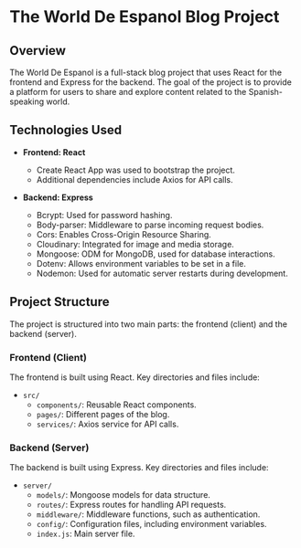 

# The World De Espanol Blog Project

## Overview

The World De Espanol is a full-stack blog project that uses React for the frontend and Express for the backend. The goal of the project is to provide a platform for users to share and explore content related to the Spanish-speaking world.

## Technologies Used

- **Frontend: React**
  - Create React App was used to bootstrap the project.
  - Additional dependencies include Axios for API calls.

- **Backend: Express**
  - Bcrypt: Used for password hashing.
  - Body-parser: Middleware to parse incoming request bodies.
  - Cors: Enables Cross-Origin Resource Sharing.
  - Cloudinary: Integrated for image and media storage.
  - Mongoose: ODM for MongoDB, used for database interactions.
  - Dotenv: Allows environment variables to be set in a file.
  - Nodemon: Used for automatic server restarts during development.

## Project Structure

The project is structured into two main parts: the frontend (client) and the backend (server).

### Frontend (Client)

The frontend is built using React. Key directories and files include:

- `src/`
  - `components/`: Reusable React components.
  - `pages/`: Different pages of the blog.
  - `services/`: Axios service for API calls.

### Backend (Server)

The backend is built using Express. Key directories and files include:

- `server/`
  - `models/`: Mongoose models for data structure.
  - `routes/`: Express routes for handling API requests.
  - `middleware/`: Middleware functions, such as authentication.
  - `config/`: Configuration files, including environment variables.
  - `index.js`: Main server file.


